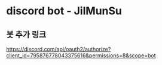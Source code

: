 # discord bot - JilMunSu

## 봇 추가 링크 
https://discord.com/api/oauth2/authorize?client_id=795876778043375616&permissions=8&scope=bot